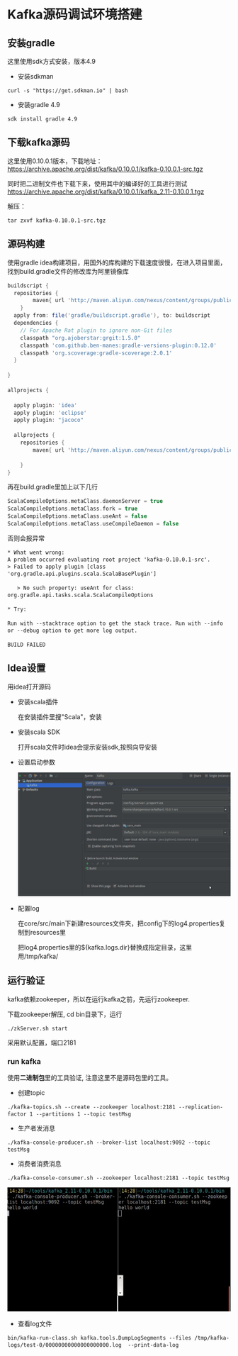 # Kafka源码调试环境搭建  

## 安装gradle  

这里使用sdk方式安装，版本4.9

* 安装sdkman

```shell
curl -s "https://get.sdkman.io" | bash
```

* 安装gradle 4.9

```shell
sdk install gradle 4.9
```

## 下载kafka源码

这里使用0.10.0.1版本，下载地址：
https://archive.apache.org/dist/kafka/0.10.0.1/kafka-0.10.0.1-src.tgz

同时把二进制文件也下载下来，使用其中的编译好的工具进行测试
https://archive.apache.org/dist/kafka/0.10.0.1/kafka_2.11-0.10.0.1.tgz

解压：

```shell
tar zxvf kafka-0.10.0.1-src.tgz
```

## 源码构建

使用gradle idea构建项目，用国外的库构建的下载速度很慢，在进入项目里面，找到build.gradle文件的修改库为阿里镜像库

```gradle
buildscript {
  repositories {
        maven{ url 'http://maven.aliyun.com/nexus/content/groups/public/'}
    }
  apply from: file('gradle/buildscript.gradle'), to: buildscript
  dependencies {
    // For Apache Rat plugin to ignore non-Git files
    classpath "org.ajoberstar:grgit:1.5.0"
    classpath 'com.github.ben-manes:gradle-versions-plugin:0.12.0'
    classpath 'org.scoverage:gradle-scoverage:2.0.1'
  }

}

allprojects {

  apply plugin: 'idea'
  apply plugin: 'eclipse'
  apply plugin: "jacoco"

  allprojects {
    repositories {
        maven{ url 'http://maven.aliyun.com/nexus/content/groups/public/'}

    }
}
```

再在build.gradle里加上以下几行

```gradle
ScalaCompileOptions.metaClass.daemonServer = true  
ScalaCompileOptions.metaClass.fork = true
ScalaCompileOptions.metaClass.useAnt = false  
ScalaCompileOptions.metaClass.useCompileDaemon = false
```

否则会报异常

```shell
* What went wrong:  
A problem occurred evaluating root project 'kafka-0.10.0.1-src'.  
> Failed to apply plugin [class 'org.gradle.api.plugins.scala.ScalaBasePlugin']  

   > No such property: useAnt for class: org.gradle.api.tasks.scala.ScalaCompileOptions  

* Try:  

Run with --stacktrace option to get the stack trace. Run with --info or --debug option to get more log output.  

BUILD FAILED  
```

## Idea设置

用idea打开源码

* 安装scala插件

    在安装插件里搜"Scala"，安装

* 安装scala SDK
  
   打开scala文件时idea会提示安装sdk,按照向导安装

* 设置启动参数
  
  ![param](pictures/kafka/选区_006.jpg)

* 配置log
  
  在core/src/main下新建resources文件夹，把config下的log4.properties复制到resources里

  把log4.properties里的${kafka.logs.dir}替换成指定目录，这里用/tmp/kafka/

## 运行验证

kafka依赖zookeeper，所以在运行kafka之前，先运行zookeeper.

下载zookeeper解压, cd bin目录下，运行

```shell
./zkServer.sh start
```

采用默认配置，端口2181

### run kafka

使用**二进制包**里的工具验证, 注意这里不是源码包里的工具。

* 创建topic

```shell
./kafka-topics.sh --create --zookeeper localhost:2181 --replication-factor 1 --partitions 1 --topic testMsg
```

* 生产者发消息

```shell
./kafka-console-producer.sh --broker-list localhost:9092 --topic testMsg
```

* 消费者消费消息

```shell
./kafka-console-consumer.sh --zookeeper localhost:2181 --topic testMsg
```

![test](pictures/kafka/选区_003.jpg)

* 查看log文件

```shell
bin/kafka-run-class.sh kafka.tools.DumpLogSegments --files /tmp/kafka-logs/test-0/00000000000000000000.log  --print-data-log
```
